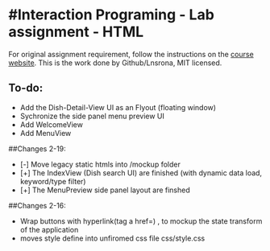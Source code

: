 #Interaction Programing - Lab assignment - HTML
=================================================
For original assignment requirement, follow the instructions on the [course website](https://www.kth.se/social/course/DH2641).
This is the work done by Github/Lnsrona, MIT licensed.

## To-do:
* Add the Dish-Detail-View UI as an Flyout (floating window)
* Sychronize the side panel menu preview UI
* Add WelcomeView
* Add MenuView

##Changes 2-19:
* \[-] Move legacy static htmls into /mockup folder
* \[+] The IndexView (Dish search UI) are finished (with dynamic data load, keyword/type filter)
* \[+] The MenuPreview side panel layout are finshed 

##Changes 2-16:
* Wrap buttons with hyperlink(tag a href=) , to mockup the state transform of the application
* moves style define into unfiromed css file css/style.css
